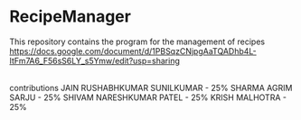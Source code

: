 # RecipeManager
This repository contains the program for the management of recipes
<br>
<a>https://docs.google.com/document/d/1PBSqzCNjpgAaTQADhb4L-ItFm7A6_F56sS6LY_s5Ymw/edit?usp=sharing</a>

<br>
contributions
JAIN RUSHABHKUMAR SUNILKUMAR - 25%
SHARMA AGRIM SARJU - 25%
SHIVAM NARESHKUMAR PATEL - 25%
KRISH MALHOTRA - 25%
